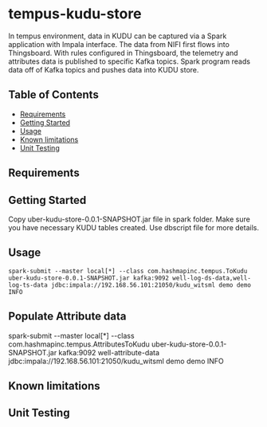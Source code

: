 # tempus-kudu-store
In tempus environment, data in KUDU can be captured via a Spark application with Impala interface. The data from NIFI
first flows into Thingsboard. With rules configured in Thingsboard, the telemetry and attributes data is published to
specific Kafka topics. Spark program reads data off of Kafka topics and pushes data into KUDU store.

## Table of Contents

- [Requirements](#requirements)
- [Getting Started](#getting-started)
- [Usage](#usage)
- [Known limitations](#limitations)
- [Unit Testing](#unit-testing)

## Requirements

## Getting Started

Copy uber-kudu-store-0.0.1-SNAPSHOT.jar file in spark folder.
Make sure you have necessary KUDU tables created. Use dbscript file for more details.

## Usage

    spark-submit --master local[*] --class com.hashmapinc.tempus.ToKudu uber-kudu-store-0.0.1-SNAPSHOT.jar kafka:9092 well-log-ds-data,well-log-ts-data jdbc:impala://192.168.56.101:21050/kudu_witsml demo demo INFO

## Populate Attribute data

   spark-submit --master local[*] --class com.hashmapinc.tempus.AttributesToKudu uber-kudu-store-0.0.1-SNAPSHOT.jar kafka:9092 well-attribute-data jdbc:impala://192.168.56.101:21050/kudu_witsml demo demo INFO

## Known limitations

## Unit Testing